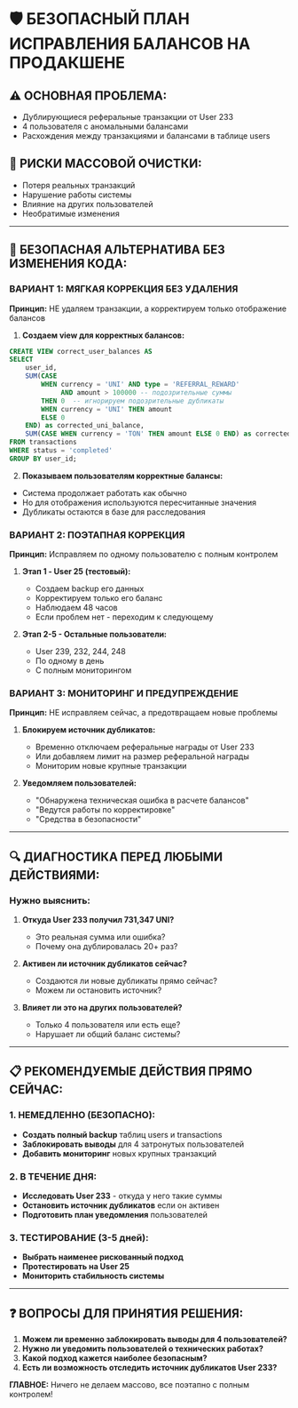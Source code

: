 # 🛡️ БЕЗОПАСНЫЙ ПЛАН ИСПРАВЛЕНИЯ БАЛАНСОВ НА ПРОДАКШЕНЕ

## ⚠️ ОСНОВНАЯ ПРОБЛЕМА:
- Дублирующиеся реферальные транзакции от User 233
- 4 пользователя с аномальными балансами
- Расхождения между транзакциями и балансами в таблице users

## 🚨 РИСКИ МАССОВОЙ ОЧИСТКИ:
- Потеря реальных транзакций
- Нарушение работы системы
- Влияние на других пользователей
- Необратимые изменения

---

## 🎯 БЕЗОПАСНАЯ АЛЬТЕРНАТИВА БЕЗ ИЗМЕНЕНИЯ КОДА:

### ВАРИАНТ 1: МЯГКАЯ КОРРЕКЦИЯ БЕЗ УДАЛЕНИЯ
**Принцип:** НЕ удаляем транзакции, а корректируем только отображение балансов

1. **Создаем view для корректных балансов:**
```sql
CREATE VIEW correct_user_balances AS
SELECT 
    user_id,
    SUM(CASE 
        WHEN currency = 'UNI' AND type = 'REFERRAL_REWARD' 
             AND amount > 100000 -- подозрительные суммы
        THEN 0  -- игнорируем подозрительные дубликаты
        WHEN currency = 'UNI' THEN amount 
        ELSE 0 
    END) as corrected_uni_balance,
    SUM(CASE WHEN currency = 'TON' THEN amount ELSE 0 END) as corrected_ton_balance
FROM transactions 
WHERE status = 'completed'
GROUP BY user_id;
```

2. **Показываем пользователям корректные балансы:**
- Система продолжает работать как обычно
- Но для отображения используются пересчитанные значения
- Дубликаты остаются в базе для расследования

### ВАРИАНТ 2: ПОЭТАПНАЯ КОРРЕКЦИЯ
**Принцип:** Исправляем по одному пользователю с полным контролем

1. **Этап 1 - User 25 (тестовый):**
   - Создаем backup его данных
   - Корректируем только его баланс
   - Наблюдаем 48 часов
   - Если проблем нет - переходим к следующему

2. **Этап 2-5 - Остальные пользователи:**
   - User 239, 232, 244, 248
   - По одному в день
   - С полным мониторингом

### ВАРИАНТ 3: МОНИТОРИНГ И ПРЕДУПРЕЖДЕНИЕ
**Принцип:** НЕ исправляем сейчас, а предотвращаем новые проблемы

1. **Блокируем источник дубликатов:**
   - Временно отключаем реферальные награды от User 233
   - Или добавляем лимит на размер реферальной награды
   - Мониторим новые крупные транзакции

2. **Уведомляем пользователей:**
   - "Обнаружена техническая ошибка в расчете балансов"
   - "Ведутся работы по корректировке"
   - "Средства в безопасности"

---

## 🔍 ДИАГНОСТИКА ПЕРЕД ЛЮБЫМИ ДЕЙСТВИЯМИ:

### Нужно выяснить:
1. **Откуда User 233 получил 731,347 UNI?**
   - Это реальная сумма или ошибка?
   - Почему она дублировалась 20+ раз?

2. **Активен ли источник дубликатов сейчас?**
   - Создаются ли новые дубликаты прямо сейчас?
   - Можем ли остановить источник?

3. **Влияет ли это на других пользователей?**
   - Только 4 пользователя или есть еще?
   - Нарушает ли общий баланс системы?

---

## 📋 РЕКОМЕНДУЕМЫЕ ДЕЙСТВИЯ ПРЯМО СЕЙЧАС:

### 1. НЕМЕДЛЕННО (БЕЗОПАСНО):
- **Создать полный backup** таблиц users и transactions
- **Заблокировать выводы** для 4 затронутых пользователей
- **Добавить мониторинг** новых крупных транзакций

### 2. В ТЕЧЕНИЕ ДНЯ:
- **Исследовать User 233** - откуда у него такие суммы
- **Остановить источник дубликатов** если он активен
- **Подготовить план уведомления** пользователей

### 3. ТЕСТИРОВАНИЕ (3-5 дней):
- **Выбрать наименее рискованный подход**
- **Протестировать на User 25**
- **Мониторить стабильность системы**

---

## ❓ ВОПРОСЫ ДЛЯ ПРИНЯТИЯ РЕШЕНИЯ:

1. **Можем ли временно заблокировать выводы для 4 пользователей?**
2. **Нужно ли уведомить пользователей о технических работах?**
3. **Какой подход кажется наиболее безопасным?**
4. **Есть ли возможность отследить источник дубликатов User 233?**

**ГЛАВНОЕ:** Ничего не делаем массово, все поэтапно с полным контролем!